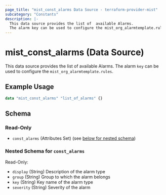```yaml
---
page_title: "mist_const_alarms Data Source - terraform-provider-mist"
subcategory: "Constants"
description: |-
  This data source provides the list of  available Alarms.
  The alarm key can be used to configure the mist_org_alarmtemplate.rules.
---
```


# mist_const_alarms (Data Source)

This data source provides the list of  available Alarms.
The alarm `key` can be used to configure the `mist_org_alarmtemplate.rules`.


## Example Usage

```terraform
data "mist_const_alarms" "list_of_alarms" {}
```

<!-- schema generated by tfplugindocs -->
## Schema

### Read-Only

- `const_alarms` (Attributes Set) (see [below for nested schema](#nestedatt--const_alarms))

<a id="nestedatt--const_alarms"></a>
### Nested Schema for `const_alarms`

Read-Only:

- `display` (String) Description of the alarm type
- `group` (String) Group to which the alarm belongs
- `key` (String) Key name of the alarm type
- `severity` (String) Severity of the alarm